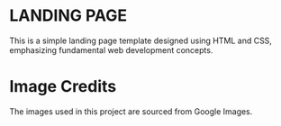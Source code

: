 # LANDING PAGE

This is a simple landing page template designed using HTML and CSS, emphasizing fundamental web development concepts.

# Image Credits

The images used in this project are sourced from Google Images.
